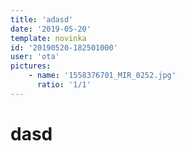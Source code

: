 ```yaml
---
title: 'adasd'
date: '2019-05-20'
template: novinka
id: '20190520-182501000'
user: 'ota'
pictures:
    - name: '1558376701_MIR_0252.jpg'
      ratio: '1/1'
---
```

# dasd

